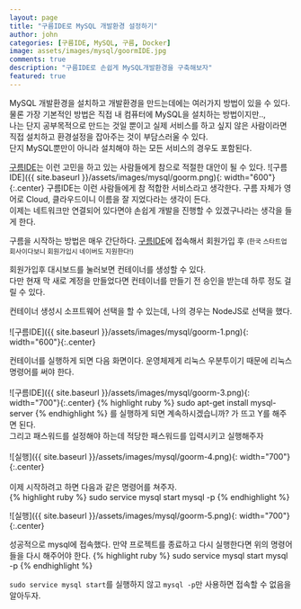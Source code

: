 ```yaml
---
layout: page
title: "구름IDE로 MySQL 개발환경 설정하기"
author: john
categories: [구름IDE, MySQL, 구름, Docker]
image: assets/images/mysql/goormIDE.jpg
comments: true
description: "구름IDE로 손쉽게 MySQL개발환경을 구축해보자"
featured: true
---
```


MySQL 개발환경을 설치하고 개발환경을 만드는데에는 여러가지 방법이 있을 수 있다. <br>
물론 가장 기본적인 방법은 직접 내 컴퓨터에 MySQL을 설치하는 방법이지만.., <br>
나는 단지 공부목적으로 만드는 것일 뿐이고 실제 서비스를 하고 싶지 않은 사람이라면 직접 설치하고 환경설정을 잡아주는 것이 부담스러울 수 있다. <br>
단지 MySQL뿐만이 아니라 설치해야 하는 모든 서비스의 경우도 포함된다. <br>

[구름IDE](https://ide.goorm.io/)는 이런 고민을 하고 있는 사람들에게 참으로 적절한 대안이 될 수 있다.
![구름IDE]({{ site.baseurl }}/assets/images/mysql/goorm.png){: width="600"}{:.center}
구름IDE는 이런 사람들에게 참 적합한 서비스라고 생각한다. 구름 자체가 영어로 Cloud, 클라우드이니 이름을 잘 지었다라는 생각이 든다.<br>
이제는 네트워크만 연결되어 있다면야 손쉽게 개발을 진행할 수 있겠구나라는 생각을 들게 한다.<br>

구름을 시작하는 방법은 매우 간단하다. [구름IDE](https://ide.goorm.io/)에 접속해서 회원가입 후 <small>(한국 스타트업 회사이다보니 회원가입시 네이버도 지원한다!)</small><br>

회원가입후 대시보드를 눌러보면 컨테이너를 생성할 수 있다. <br> 다만 현재 막 새로 계정을 만들었다면 컨테이너를 만들기 전 승인을 받는데 <span class="color--red">하루 정도 걸릴 수 있다.</span>

컨테이너 생성시 소프트웨어 선택을 할 수 있는데, 나의 경우는 NodeJS로 선택을 했다. <br><br>
![구름IDE]({{ site.baseurl }}/assets/images/mysql/goorm-1.png){: width="600"}{:.center}

컨테이너를 실행하게 되면 다음 화면이다. 운영체제게 리눅스 우분투이기 때문에 리눅스 명령어를 써야 한다.<br><br>
![구름IDE]({{ site.baseurl }}/assets/images/mysql/goorm-3.png){: width="700"}{:.center}
{% highlight ruby %}
sudo apt-get install mysql-server
{% endhighlight %}
를 실행하게 되면 계속하시겠습니까? 가 뜨고 Y를 해주면 된다.<br>
그리고 패스워드를 설정해야 하는데 적당한 패스워드를 입력시키고 실행해주자<br><br>
![실행]({{ site.baseurl }}/assets/images/mysql/goorm-4.png){: width="700"}{:.center}<br>
<br>
이제 시작하려고 하면 다음과 같은 명령어를 쳐주자.<br>
{% highlight ruby %}
sudo service mysql start
mysql -p
{% endhighlight %}

![실행]({{ site.baseurl }}/assets/images/mysql/goorm-5.png){: width="700"}{:.center}<br>

성공적으로 mysql에 접속했다.
만약 프로젝트를 종료하고 다시 실행한다면 위의 명령어들을 다시 해주어야 한다.
{% highlight ruby %}
sudo service mysql start
mysql -p
{% endhighlight %}

`sudo service mysql start`를 실행하지 않고 `mysql -p`만 사용하면 접속할 수 없음을 알아두자.
